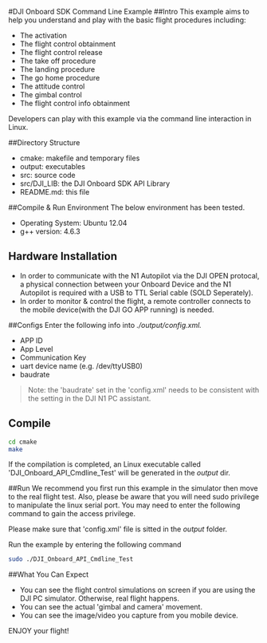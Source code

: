 #DJI Onboard SDK Command Line Example
##Intro
This example aims to help you understand and play with the basic flight procedures including:

* The activation
* The flight control obtainment
* The flight control release
* The take off procedure
* The landing procedure
* The go home procedure
* The attitude control
* The gimbal control
* The flight control info obtainment  

Developers can play with this example via the command line interaction in Linux.

##Directory Structure
* cmake: makefile and temporary files
* output: executables
* src: source code
* src/DJI_LIB: the DJI Onboard SDK API Library
* README.md: this file

##Compile & Run Environment
The below environment has been tested.
* Operating System: Ubuntu 12.04
* g++ version: 4.6.3

## Hardware Installation
* In order to communicate with the N1 Autopilot via the DJI OPEN protocal, a physical connection between your Onboard Device and the N1 Autopilot is required with a USB to TTL Serial cable (SOLD Seperately).
* In order to monitor & control the flight, a remote controller connects to the mobile device(with the DJI GO APP running) is needed.

##Configs
Enter the following info into *./output/config.xml.*

* APP ID
* App Level
* Communication Key
* uart device name (e.g. /dev/ttyUSB0)
* baudrate

>Note: the 'baudrate' set in the 'config.xml' needs to be consistent with the setting in the DJI N1 PC assistant.

## Compile
~~~bash
cd cmake
make
~~~

If the compilation is completed, an Linux executable called 'DJI_Onboard_API_Cmdline_Test' will be generated in the *output* dir.

##Run
We recommend you first run this example in the simulator then move to the real flight test. Also, please be aware that you will need sudo privilege to manipulate the linux serial port. You may need to enter the following command to gain the access privilege.

Please make sure that 'config.xml' file is sitted in the *output* folder.

Run the example by entering the following command
~~~bash
sudo ./DJI_Onboard_API_Cmdline_Test
~~~

##What You Can Expect
* You can see the flight control simulations on screen if you are using the DJI PC simulator. Otherwise, real flight happens.
* You can see the actual 'gimbal and camera' movement.
* You can see the image/video you capture from you mobile device.

ENJOY your flight!
